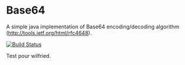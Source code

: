 Base64
======

A simple java implementation of Base64 encoding/decoding algorithm (http://tools.ietf.org/html/rfc4648).

[![Build Status](https://travis-ci.org/farnulfo/Base64.png?branch=master)](https://travis-ci.org/farnulfo/Base64)

Test pour wilfried.
